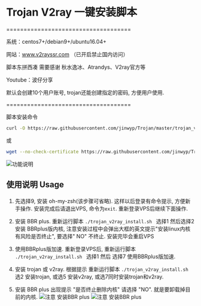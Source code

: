 # Trojan V2ray 一键安装脚本

====================================

系统：centos7+/debian9+/ubuntu16.04+

网站：www.v2rayssr.com （已开启禁止国内访问）

脚本东拼西凑 需要感谢 秋水逸冰、Atrandys、V2ray官方等

Youtube：波仔分享

默认会创建10个用户账号, trojan还能创建指定的密码, 方便用户使用.

====================================

脚本安装命令

```bash
curl -O https://raw.githubusercontent.com/jinwyp/Trojan/master/trojan_v2ray_install.sh && chmod +x trojan_v2ray_install.sh && ./trojan_v2ray_install.sh

```

或

```bash
wget --no-check-certificate https://raw.githubusercontent.com/jinwyp/Trojan/master/trojan_v2ray_install.sh && chmod +x trojan_v2ray_install.sh && ./trojan_v2ray_install.sh

```




![功能说明](https://github.com/jinwyp/Trojan/blob/master/readme.png?raw=true)


## 使用说明 Usage 

####

1. 先选择9, 安装 oh-my-zsh(该步骤可省略). 这样以后登录有命令提示, 方便新手操作. 安装完成后请退出VPS, 命令为```exit```.  重新登录VPS后继续下面操作. 
2. 安装 BBR plus. 重新运行脚本 ```./trojan_v2ray_install.sh ``` 选择1 然后选择2 安装 BBRplus版内核, 注意安装过程中会弹出大框的英文提示"安装linux内核有风险是否终止", 要选择" NO" 不终止. 安装完毕会重启VPS
3. 使用BBRplus版加速. 重新登录VPS后, 重新运行脚本 ```./trojan_v2ray_install.sh ```  选择1 然后 选择7 使用BBRplus版加速. 
4. 安装 trojan 或 v2ray. 根据提示 重新运行脚本 ```./trojan_v2ray_install.sh ```  选2 安装trojan, 或选5 安装v2ray, 或选7同时安装trojan和v2ray.


5. 安装 BBR plus 出现提示 "是否终止删除内核" 请选择 "NO". 就是要卸载掉目前的内核. 
![注意 安装BBR plus](https://github.com/jinwyp/Trojan/blob/master/debian.jpg?raw=true)
![注意 安装BBR plus](https://github.com/jinwyp/Trojan/blob/master/kernel.png?raw=true)
